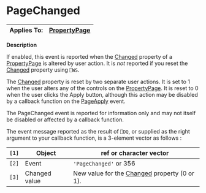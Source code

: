 




<h1 class="heading"><span class="name">PageChanged</span></h1>

| Applies To: | [PropertyPage](../a-z/propertypage.md) |
| --- | ---  |


**Description**


If enabled, this event is reported when the [Changed](../a-z/changed.md) property of a [PropertyPage](../a-z/propertypage.md) is altered by user action. It is *not* reported if you reset the [Changed](../a-z/changed.md) property using `⎕WS`.


The [Changed](../a-z/changed.md) property is reset by two separate user actions. It is set to 1 when the user alters any of the controls on the [PropertyPage](../a-z/propertypage.md). It is reset to 0 when the user clicks the Apply button, although this action may be disabled by a callback function on the [PageApply](../a-z/pageapply.md) event.


The PageChanged event is reported for information only and may not itself be disabled or affected by a callback function.


The event message reported as the result of `⎕DQ`, or supplied as the right argument to your callback function, is a 3-element vector as follows :


| `[1]` | Object | ref or character vector |
| --- | --- | ---  |
| `[2]` | Event | `'PageChanged'` or 356 |
| `[3]` | Changed value | New value for the [Changed](../a-z/changed.md) property (0 or 1). |



